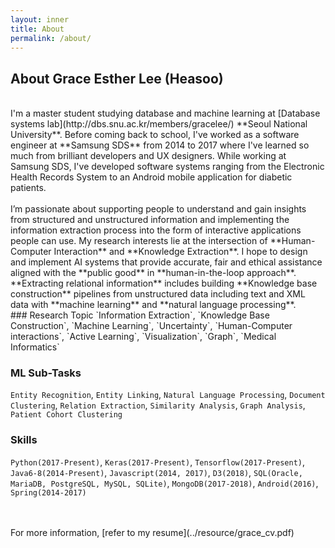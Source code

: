 ```yaml
---
layout: inner
title: About
permalink: /about/
---
```

## About Grace Esther Lee (Heasoo)
<br/>
I'm a master student studying database and machine learning at [Database systems lab](http://dbs.snu.ac.kr/members/gracelee/) **Seoul National University**. Before coming back to school, I've worked as a software engineer at **Samsung SDS** from 2014 to 2017 where I've learned so much from brilliant developers and UX designers. While working at Samsung SDS, I've developed software systems ranging from the Electronic Health Records System to an Android mobile application for diabetic patients.
<br/>
<br/>
I’m passionate about supporting people to understand and gain insights from structured and unstructured information and implementing the information extraction process into the form of interactive applications people can use. My research interests lie at the intersection of **Human-Computer Interaction** and **Knowledge Extraction**. I hope to design and implement AI systems that provide accurate, fair and ethical assistance aligned with the **public good** in **human-in-the-loop approach**. **Extracting relational information** includes building **Knowledge base construction** pipelines from unstructured data including text and XML data with **machine learning** and **natural language processing**.

<br/>
### Research Topic
`Information Extraction`, `Knowledge Base Construction`, `Machine Learning`, `Uncertainty`, `Human-Computer interactions`, `Active Learning`, `Visualization`, `Graph`, `Medical Informatics`
<br/>

### ML Sub-Tasks
`Entity Recognition`, `Entity Linking`, `Natural Language Processing`, `Document Clustering`, `Relation Extraction`, `Similarity Analysis`, `Graph Analysis`, `Patient Cohort Clustering`

### Skills
`Python(2017-Present)`, `Keras(2017-Present)`, `Tensorflow(2017-Present)`, `Java6-8(2014-Present)`, `Javascript(2014, 2017)`, `D3(2018)`, `SQL(Oracle, MariaDB, PostgreSQL, MySQL, SQLite)`, `MongoDB(2017-2018)`, `Android(2016)`, `Spring(2014-2017)`

<br/>

<!-- ### [Book List][/about/books] -->

<br/>
For more information, [refer to my resume](../resource/grace_cv.pdf)
